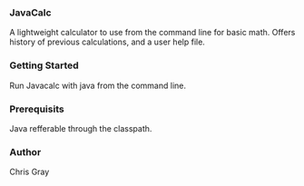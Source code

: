 ### JavaCalc
A lightweight calculator to use from the command line for basic math. Offers history of previous calculations, and a user help file.

### Getting Started
Run Javacalc with java from the command line.

### Prerequisits
Java refferable through the classpath.

### Author
Chris Gray
